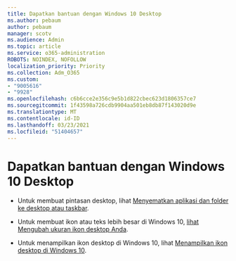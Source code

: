 ```yaml
---
title: Dapatkan bantuan dengan Windows 10 Desktop
ms.author: pebaum
author: pebaum
manager: scotv
ms.audience: Admin
ms.topic: article
ms.service: o365-administration
ROBOTS: NOINDEX, NOFOLLOW
localization_priority: Priority
ms.collection: Adm_O365
ms.custom:
- "9005616"
- "9928"
ms.openlocfilehash: c6b6cce2e356c9e5b1d822cbec623d1806357ce7
ms.sourcegitcommit: 1f43598a726cdb9904aa501eb8db87f143020d9e
ms.translationtype: MT
ms.contentlocale: id-ID
ms.lasthandoff: 03/23/2021
ms.locfileid: "51404657"
---
```

# <a name="get-help-with-windows-10-desktop"></a>Dapatkan bantuan dengan Windows 10 Desktop

- Untuk membuat pintasan desktop, lihat [Menyematkan aplikasi dan folder ke desktop atau taskbar](https://support.microsoft.com/windows/pin-apps-and-folders-to-the-desktop-or-taskbar-f3c749fb-e298-4cf1-adda-7fd635df6bb0).

- Untuk membuat ikon atau teks lebih besar di Windows 10, [lihat Mengubah ukuran ikon desktop Anda](https://support.microsoft.com/windows/change-the-size-of-your-desktop-icons-85a9d341-2a4f-3d96-c796-ae116a187211).

- Untuk menampilkan ikon desktop di Windows 10, lihat [Menampilkan ikon desktop di Windows 10](https://support.microsoft.com/windows/show-desktop-icons-in-windows-10-c13270f0-3812-c71d-f27e-29aa32588b20).